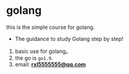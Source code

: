 # golang
this is the simple course for golang.  

* The guidance to study Golang step by step!

1. basic use for golang。
2. the go is `go1.9`.
3. email:  **rxl5555555@qq.com**

